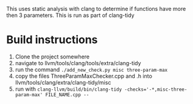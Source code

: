 This uses static analysis with clang to determine if functions have more then 3 parameters. This is run as part of clang-tidy

# Build instructions
1. Clone the project somewhere
1. navigate to llvm/tools/clang/tools/extra/clang-tidy
2. run the command `./add_new_check.py misc three-param-max`
3. copy the files ThreeParamMaxChecker.cpp and .h into llvm/tools/clang/extra/clang-tidy/misc
4. run with `clang-llvm/build/bin/clang-tidy -checks='-*,misc-three-param-max' FILE_NAME.cpp --`
